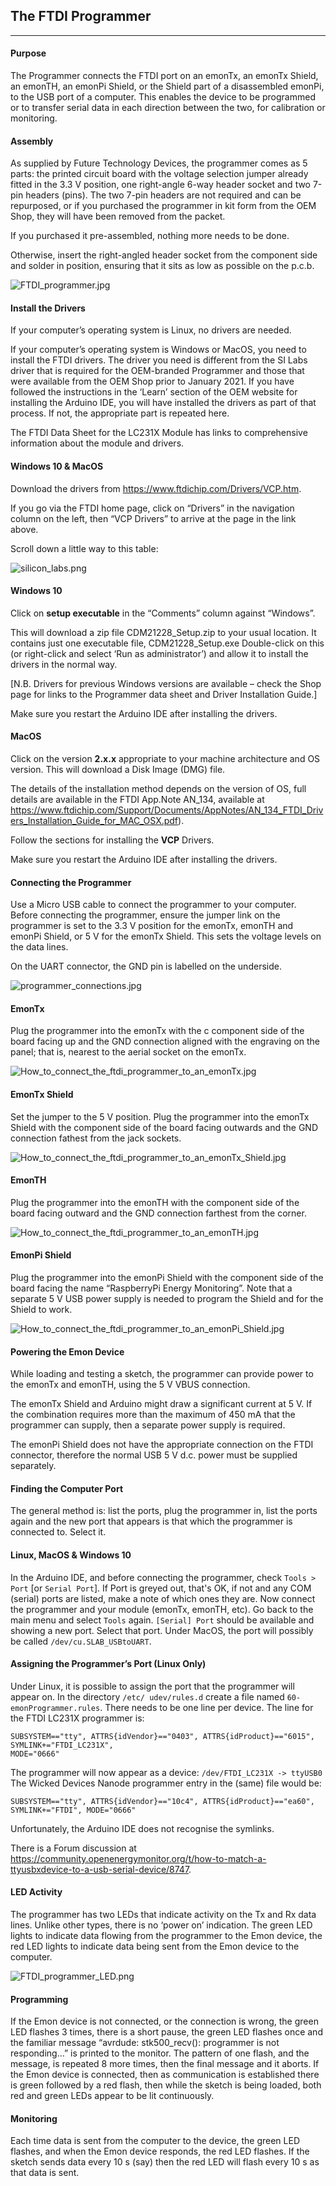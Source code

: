 ## The FTDI Programmer

---

#### Purpose

The Programmer connects the FTDI port on an emonTx, an emonTx Shield, an emonTH, an emonPi
Shield, or the Shield part of a disassembled emonPi, to the USB port of a computer. This enables the
device to be programmed or to transfer serial data in each direction between the two, for calibration or
monitoring.

#### Assembly

As supplied by Future Technology Devices, the programmer comes as 5 parts: the printed circuit board
with the voltage selection jumper already fitted in the 3.3 V position, one right-angle 6-way header
socket and two 7-pin headers (pins). The two 7-pin headers are not required and can be repurposed, or
if you purchased the programmer in kit form from the OEM Shop, they will have been removed from the
packet.

If you purchased it pre-assembled, nothing more needs to be done.

Otherwise, insert the right-angled header socket from the component side and solder in position,
ensuring that it sits as low as possible on the p.c.b.

![FTDI_programmer.jpg][FTDI_programmer]

[FTDI_programmer]: files/FTDI_programmer.jpg "The FTDI Programmer"

#### Install the Drivers

If your computer’s operating system is Linux, no drivers are needed.

If your computer’s operating system is Windows or MacOS, you need to install the FTDI drivers. The
driver you need is different from the SI Labs driver that is required for the OEM-branded Programmer
and those that were available from the OEM Shop prior to January 2021. If you have followed the
instructions in the ‘Learn’ section of the OEM website for installing the Arduino IDE, you will have
installed the drivers as part of that process. If not, the appropriate part is repeated here.

The FTDI Data Sheet for the LC231X Module has links to comprehensive information about the module
and drivers.

#### Windows 10 & MacOS

Download the drivers from https://www.ftdichip.com/Drivers/VCP.htm.

If you go via the FTDI home page, click on “Drivers” in the navigation column on the left, then “VCP
Drivers” to arrive at the page in the link above.

Scroll down a little way to this table:

![silicon_labs.png][silicon_labs]

[silicon_labs]: files/silicon_labs.png "Silicon Labs"

#### Windows 10

Click on **setup executable** in the “Comments” column against “Windows”.

This will download a zip file CDM21228_Setup.zip to your usual location. It contains just one
executable file, CDM21228_Setup.exe Double-click on this (or right-click and select ‘Run as
administrator’) and allow it to install the drivers in the normal way.

[N.B. Drivers for previous Windows versions are available – check the Shop page for links to the
Programmer data sheet and Driver Installation Guide.]

Make sure you restart the Arduino IDE after installing the drivers.

#### MacOS

Click on the version **2.x.x** appropriate to your machine architecture and OS version. This will download
a Disk Image (DMG) file.

The details of the installation method depends on the version of OS, full details are available in the
FTDI App.Note AN_134, available at
https://www.ftdichip.com/Support/Documents/AppNotes/AN_134_FTDI_Drivers_Installation_Guide_for_MAC_OSX.pdf).

Follow the sections for installing the **VCP** Drivers.

Make sure you restart the Arduino IDE after installing the drivers.

#### Connecting the Programmer

Use a Micro USB cable to connect the programmer to your computer. Before connecting the
programmer, ensure the jumper link on the programmer is set to the 3.3 V position for the emonTx,
emonTH and emonPi Shield, or 5 V for the emonTx Shield. This sets the voltage levels on the data
lines.

On the UART connector, the GND pin is labelled on the underside.

![programmer_connections.jpg][programmer_connections]

[programmer_connections]: files/programmer_connections.jpg "Programmer Connections"

#### EmonTx

Plug the programmer into the emonTx with the c component side of the board facing up and the GND
connection aligned with the engraving on the panel; that is, nearest to the aerial socket on the emonTx.

![How_to_connect_the_ftdi_programmer_to_an_emonTx.jpg][programmer_emontx]

[programmer_emontx]: files/How_to_connect_the_ftdi_programmer_to_an_emonTx.jpg "Connecting the programmer to an emonTx"

#### EmonTx Shield

Set the jumper to the 5 V position. Plug the programmer into the emonTx Shield with the component
side of the board facing outwards and the GND connection fathest from the jack sockets.

![How_to_connect_the_ftdi_programmer_to_an_emonTx_Shield.jpg][programmer_emontx_shield]

[programmer_emontx_shield]: files/How_to_connect_the_ftdi_programmer_to_an_emonTx_Shield.jpg "Connecting the programmer to an emonTx shield"

#### EmonTH

Plug the programmer into the emonTH with the component side of the board facing outward and the
GND connection farthest from the corner.

![How_to_connect_the_ftdi_programmer_to_an_emonTH.jpg][programmer_emonth]

[programmer_emonth]: files/How_to_connect_the_ftdi_programmer_to_an_emonTH.jpg "Connecting the programmer to an emonTH"

#### EmonPi Shield

Plug the programmer into the emonPi Shield with the component side of the board facing the name
“RaspberryPi Energy Monitoring”. Note that a separate 5 V USB power supply is needed to program the
Shield and for the Shield to work.

![How_to_connect_the_ftdi_programmer_to_an_emonPi_Shield.jpg][programmer_emonpi_shield]

[programmer_emonpi_shield]: files/How_to_connect_the_ftdi_programmer_to_an_emonPi_Shield.jpg "LEDs on the FTDI Programmer"

#### Powering the Emon Device

While loading and testing a sketch, the programmer can provide power to the emonTx and emonTH,
using the 5 V VBUS connection.

The emonTx Shield and Arduino might draw a significant current at 5 V. If the combination requires
more than the maximum of 450 mA that the programmer can supply, then a separate power supply is
required.

The emonPi Shield does not have the appropriate connection on the FTDI connector, therefore the
normal USB 5 V d.c. power must be supplied separately.

#### Finding the Computer Port

The general method is: list the ports, plug the programmer in, list the ports again and the new port that
appears is that which the programmer is connected to. Select it.

#### Linux, MacOS & Windows 10

In the Arduino IDE, and before connecting the programmer, check `Tools > Port` [or `Serial Port`].
If Port is greyed out, that's OK, if not and any COM (serial) ports are listed, make a note of which ones
they are. Now connect the programmer and your module (emonTx, emonTH, etc). Go back to the main
menu and select `Tools` again. `[Serial] Port` should be available and showing a new port. Select that
port. Under MacOS, the port will possibly be called `/dev/cu.SLAB_USBtoUART`.

#### Assigning the Programmer’s Port (Linux Only)

Under Linux, it is possible to assign the port that the programmer will appear on. In the directory `/etc/
udev/rules.d` create a file named `60-emonProgrammer.rules`. There needs to be one line per
device. The line for the FTDI LC231X programmer is:

```
SUBSYSTEM=="tty", ATTRS{idVendor}=="0403", ATTRS{idProduct}=="6015", SYMLINK+="FTDI_LC231X",
MODE="0666"

```
The programmer will now appear as a device: `/dev/FTDI_LC231X -> ttyUSB0`
The Wicked Devices Nanode programmer entry in the (same) file would be:

```
SUBSYSTEM=="tty", ATTRS{idVendor}=="10c4", ATTRS{idProduct}=="ea60", SYMLINK+="FTDI", MODE="0666"
```

Unfortunately, the Arduino IDE does not recognise the symlinks.

There is a Forum discussion at https://community.openenergymonitor.org/t/how-to-match-a-ttyusbxdevice-to-a-usb-serial-device/8747.

#### LED Activity

The programmer has two LEDs that indicate activity on the Tx and Rx data lines. Unlike other types,
there is no ‘power on’ indication.
The green LED lights to indicate data flowing from the programmer to the Emon device, the red LED
lights to indicate data being sent from the Emon device to the computer.

![FTDI_programmer_LED.png][programmer_led]

[programmer_led]: files/FTDI_programmer_LED.png "LEDs on the FTDI Programmer"

#### Programming

If the Emon device is not connected, or the connection is wrong, the green LED flashes 3 times, there is
a short pause, the green LED flashes once and the familiar message “avrdude: stk500_recv():
programmer is not responding…” is printed to the monitor. The pattern of one flash, and the message,
is repeated 8 more times, then the final message and it aborts.
If the Emon device is connected, then as communication is established there is green followed by a red
flash, then while the sketch is being loaded, both red and green LEDs appear to be lit continuously.

#### Monitoring

Each time data is sent from the computer to the device, the green LED flashes, and when the Emon
device responds, the red LED flashes. If the sketch sends data every 10 s (say) then the red LED will
flash every 10 s as that data is sent.
